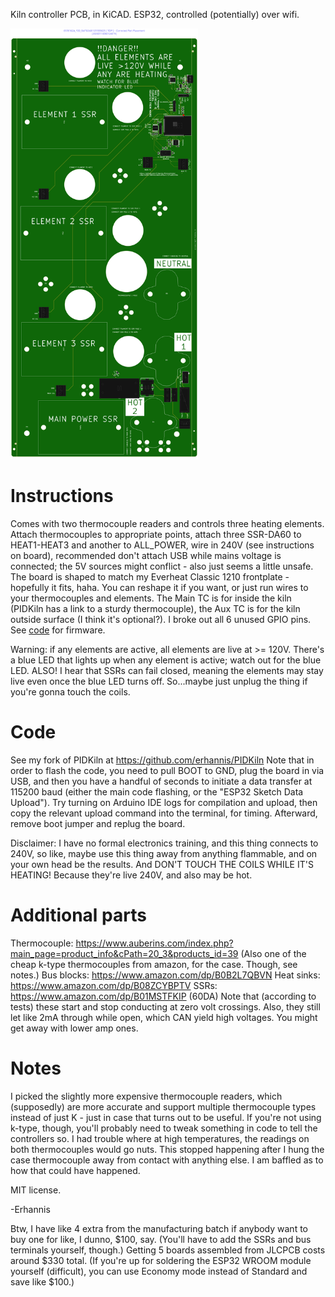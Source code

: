 Kiln controller PCB, in KiCAD.  ESP32, controlled (potentially) over wifi.

<img alt="PCB Diagram, from JLCPCB" src="5335756894208-Produce_DanZhi.SMT_Snapshot.Top.6176162A_Y20.SMT02401121555625.png" width="300" />

# Instructions 
Comes with two thermocouple readers and controls three heating elements.  Attach thermocouples to appropriate points, attach three SSR-DA60 to HEAT1-HEAT3 and another to ALL_POWER, wire in 240V (see instructions on board), recommended don't attach USB while mains voltage is connected; the 5V sources might conflict - also just seems a little unsafe.  The board is shaped to match my Everheat Classic 1210 frontplate - hopefully it fits, haha.  You can reshape it if you want, or just run wires to your thermocouples and elements.  The Main TC is for inside the kiln (PIDKiln has a link to a sturdy thermocouple), the Aux TC is for the kiln outside surface (I think it's optional?).  I broke out all 6 unused GPIO pins.  See [code](#code) for firmware.

Warning: if any elements are active, all elements are live at >= 120V.  There's a blue LED that lights up when any element is active; watch out for the blue LED.  ALSO!  I hear that SSRs can fail closed, meaning the elements may stay live even once the blue LED turns off.  So...maybe just unplug the thing if you're gonna touch the coils.

# Code
See my fork of PIDKiln at https://github.com/erhannis/PIDKiln
Note that in order to flash the code, you need to pull BOOT to GND, plug the board in via USB, and then you have a handful of seconds to initiate a data transfer at 115200 baud (either the main code flashing, or the "ESP32 Sketch Data Upload").  Try turning on Arduino IDE logs for compilation and upload, then copy the relevant upload command into the terminal, for timing.  Afterward, remove boot jumper and replug the board.

Disclaimer: I have no formal electronics training, and this thing connects to 240V, so like, maybe use this thing away from anything flammable, and on your own head be the results.  And DON'T TOUCH THE COILS WHILE IT'S HEATING!  Because they're live 240V, and also may be hot.

# Additional parts
Thermocouple: https://www.auberins.com/index.php?main_page=product_info&cPath=20_3&products_id=39
  (Also one of the cheap k-type thermocouples from amazon, for the case.  Though, see notes.)
Bus blocks: https://www.amazon.com/dp/B0B2L7QBVN
Heat sinks: https://www.amazon.com/dp/B08ZCYBPTV
SSRs: https://www.amazon.com/dp/B01MSTFKIP (60DA)
  Note that (according to tests) these start and stop conducting at zero volt crossings.  Also, they still let like 2mA through while open, which CAN yield high voltages.
  You might get away with lower amp ones.

# Notes
I picked the slightly more expensive thermocouple readers, which (supposedly) are more accurate and support multiple thermocouple types instead of just K - just in case that turns out to be useful.  If you're not using k-type, though, you'll probably need to tweak something in code to tell the controllers so.
I had trouble where at high temperatures, the readings on both thermocouples would go nuts.  This stopped happening after I hung the case thermocouple away from contact with anything else.  I am baffled as to how that could have happened.

MIT license.

-Erhannis

Btw, I have like 4 extra from the manufacturing batch if anybody want to buy one for like, I dunno, $100, say.  (You'll have to add the SSRs and bus terminals yourself, though.)  Getting 5 boards assembled from JLCPCB costs around $330 total.
(If you're up for soldering the ESP32 WROOM module yourself (difficult), you can use Economy mode instead of Standard and save like $100.)
